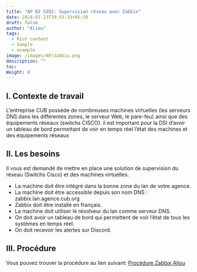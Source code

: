 ```yaml
---
title: "AP 02 SIO2: Supervision réseau avec Zabbix"
date: 2024-01-23T19:53:33+05:30
draft: false
author: "Aliou"
tags:
  - Rich content
  - Sample
  - example
image: /images/AP/zabbix.png
description: ""
toc: 
Weight: 8
---
```


## I. Contexte de travail

L’entreprise CUB possède de nombreuses machines virtuelles (les serveurs DNS dans les différentes zones, le serveur Web, le pare-feu) ainsi que des équipements réseaux (switchs CISCO). il est important pour la DSI d’avoir un tableau de bord permettant de voir en temps réel l’état des machines et des équipements réseaux

## II. Les besoins 

Il vous est demandé de mettre en place une solution de supervision du réseau (Switchs Cisco) et des machines virtuelles.

- La machine doit être intégré dans la bonne zone du lan de votre agence.
- La machine doit être accessible depuis son nom DNS : zabbix.lan.agence.cub.org
- Zabbix doit être installé en français.
- La machine doit utiliser le résolveur du lan comme serveur DNS.
- On doit avoir un tableau de bord qui permettent de voir l’état de tous les systèmes en temps réel.
- On doit recevoir les alertes sur Discord.

## III. Procédure 

Vous pouvez trouver la procédure au lien suivant: [Procédure Zabbix Aliou](/Docs/zabbix.pdf)

